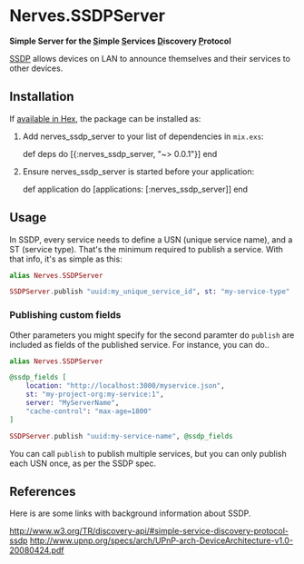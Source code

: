 # Nerves.SSDPServer

**Simple Server for the <u>S</u>imple <u>S</u>ervices <u>D</u>iscovery <u>P</u>rotocol**

[SSDP](https://en.wikipedia.org/wiki/Simple_Service_Discovery_Protocol) allows devices on LAN to announce themselves and their services to other devices. 

## Installation

If [available in Hex](https://hex.pm/docs/publish), the package can be installed as:

  1. Add nerves_ssdp_server to your list of dependencies in `mix.exs`:

        def deps do
          [{:nerves_ssdp_server, "~> 0.0.1"}]
        end

  2. Ensure nerves_ssdp_server is started before your application:

        def application do
          [applications: [:nerves_ssdp_server]]
        end

## Usage

In SSDP, every service needs to define a USN (unique service name), and a ST (service type).  That's the minimum required to publish a service.  With that info, it's as simple as this:

```elixir
alias Nerves.SSDPServer

SSDPServer.publish "uuid:my_unique_service_id", st: "my-service-type"
```
### Publishing custom fields

Other parameters you might specify for the second paramter do `publish` are included as fields of the published service.  For instance, you can do..

```elixir
alias Nerves.SSDPServer

@ssdp_fields [
    location: "http://localhost:3000/myservice.json",
    st: "my-project-org:my-service:1",
    server: "MyServerName",
    "cache-control": "max-age=1800"
]

SSDPServer.publish "uuid:my-service-name", @ssdp_fields
```

You can call `publish` to publish multiple services, but you can only publish each USN once, as per the SSDP spec.

## References

Here is are some links with background information about SSDP.

http://www.w3.org/TR/discovery-api/#simple-service-discovery-protocol-ssdp
http://www.upnp.org/specs/arch/UPnP-arch-DeviceArchitecture-v1.0-20080424.pdf

